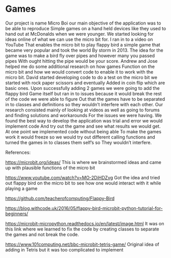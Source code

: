 # Games
Our project is name Micro Boi our main objective of the application was to be able to reproduce 
Simple games on a hand held devices like they used to hand out at McDonalds when we were younger.
We started looking for ideas online of what we can use the micro bit for. I ran in to a video on YouTube
That enables the micro bit to play flappy bird a simple game that became very popular and took the world 
By storm in 2013. The idea for the game was to make a bird fly over pipes and however many you passed pipes
With ought hitting the pipe would be your score. Andrew and Jose helped me do some additional research on how games 
Function on the micro bit and how we would convert code to enable it to work with the micro bit. 
David started developing code to do a test on the micro bit we started with rock paper scissors and eventually
Added in coin flip which are basic ones. Upon successfully adding 2 games we were going to add the flappy bird
Game itself but ran in to issues because it would break the rest of the code we were able to figure
Out that the games have to be separated in to classes and definitions so they wouldn’t interfere with each other.
Our research consisted mainly of looking at videos as well as going to forums and finding solutions and workarounds 
For the issues we were having. We found the best way to develop the application was trial and error we would implement code 
And try out the game and see what results we would get. At one point we implemented code without being able 
To make the games work it would freeze so we would try out different calling functions and turned the games in to classes them self’s so 
They wouldn’t interfere.

References:

https://microbit.org/ideas/ 
This is where we brainstormed ideas and came up with plausible functions of the micro bit

https://www.youtube.com/watch?v=MO-2DiHDZvg
Got the idea and tried out flappy bird on the micro bit to see how one would interact with it while playing a game 

https://github.com/teacherofcomputing/Flappy-Bird

https://blog.withcode.uk/2016/05/flappy-bird-microbit-python-tutorial-for-beginners/

https://microbit-micropython.readthedocs.io/en/latest/image.html
It was on this link where we learned to fix the code by creating classes to separate the games and not break the code.

https://www.101computing.net/bbc-microbit-tetris-game/
Original idea of adding in Tetris but it was too complicated to implement 










